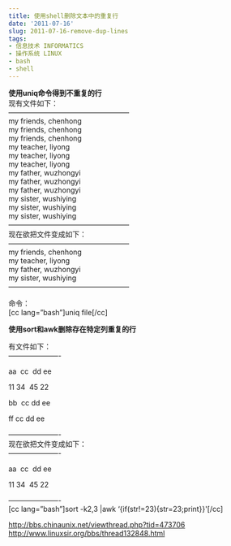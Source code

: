 ```yaml
---
title: 使用shell删除文本中的重复行
date: '2011-07-16'
slug: 2011-07-16-remove-dup-lines
tags:
- 信息技术 INFORMATICS
- 操作系统 LINUX
- bash
- shell
---
```



**使用uniq命令得到不重复的行**  
现有文件如下：  
—————————————————  
my friends, chenhong  
my friends, chenhong  
my friends, chenhong  
my teacher, liyong  
my teacher, liyong  
my teacher, liyong  
my father, wuzhongyi  
my father, wuzhongyi  
my father, wuzhongyi  
my sister, wushiying  
my sister, wushiying  
my sister, wushiying  
—————————————————  
现在欲把文件变成如下：  
—————————————————  
my friends, chenhong  
my teacher, liyong  
my father, wuzhongyi  
my sister, wushiying  
—————————————————

命令：  
\[cc lang=”bash”\]uniq file\[/cc\]

**使用sort和awk删除存在特定列重复的行**

有<span class="t_tag"
href="http://bbs.chinaunix.net/tag.php?name=%CE%C4%BC%FE">文件</span>如下：  
———————-

aa  cc  dd ee

11 34  45 22

bb  cc dd ee

ff cc dd ee

———————-  
现在欲把文件变成如下：  
———————-

aa  cc  dd ee

11 34  45 22

———————-  
\[cc lang=”bash”\]sort -k2,3 \|awk
‘{if(str!=$2$3){str=$2$3;print}}'\[/cc\]

http://bbs.chinaunix.net/viewthread.php?tid=473706  
http://www.linuxsir.org/bbs/thread132848.html
